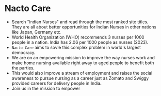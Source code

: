 # Nacto Care

- Search "Indian Nurses" and read through the most ranked site titles. They are all about better opportunities for Indian Nurses in other nations like Japan, Germany etc.
- World Health Organization (WHO) recommends 3 nurses per 1000 people in a nation. India has 2.06 per 1000 people as nurses (2023).
- `Nacto Care` aims to sovle this complex problem in world's largest democracy.
- We are on an empowering mission to improve the way nurses work and make home nursing available right away to aged people to benefit both the parties.
- This would also improve a stream of employment and raises the social awareness to pursue nursing as a career just as Zomato and Swiggy provided careers for delivery people in India.
- Join us in the mission to empower 
